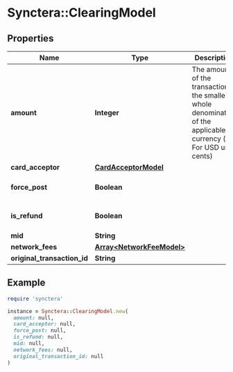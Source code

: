 # Synctera::ClearingModel

## Properties

| Name | Type | Description | Notes |
| ---- | ---- | ----------- | ----- |
| **amount** | **Integer** | The amount of the transaction in the smallest whole denomination of the applicable currency (eg. For USD use cents) |  |
| **card_acceptor** | [**CardAcceptorModel**](CardAcceptorModel.md) |  | [optional] |
| **force_post** | **Boolean** |  | [optional][default to false] |
| **is_refund** | **Boolean** |  | [optional][default to false] |
| **mid** | **String** |  | [optional] |
| **network_fees** | [**Array&lt;NetworkFeeModel&gt;**](NetworkFeeModel.md) |  | [optional] |
| **original_transaction_id** | **String** |  |  |

## Example

```ruby
require 'synctera'

instance = Synctera::ClearingModel.new(
  amount: null,
  card_acceptor: null,
  force_post: null,
  is_refund: null,
  mid: null,
  network_fees: null,
  original_transaction_id: null
)
```

